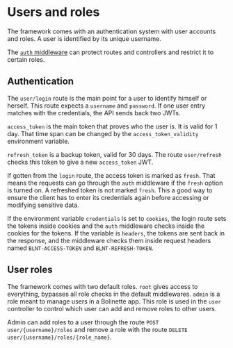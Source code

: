 # Users and roles

The framework comes with an authentication system with user accounts and roles.
A user is identified by its unique username.

The [`auth` middleware](./middlewares.md#authentication) can protect routes and controllers and restrict it to
certain roles.

## Authentication

The `user/login` route is the main point for a user to identify himself or herself.
This route expects a `username` and `password`.
If one user entry matches with the credentials, the API sends back two JWTs.

`access_token` is the main token that proves who the user is.
It is valid for 1 day.
That time span can be changed by the `access_token_validity` environment variable.

`refresh_token` is a backup token, valid for 30 days.
The route `user/refresh` checks this token to give a new `access_token` JWT.

If gotten from the `login` route, the access token is marked as `fresh`.
That means the requests can go through the `auth` middleware if the `fresh` option is turned on.
A refreshed token is not marked `fresh`.
This a good way to ensure the client has to enter its credentials again before accessing or modifying sensitive data.

If the environment variable `credentials` is set to `cookies`, the login route sets the tokens inside cookies and
the `auth` middleware checks inside the cookies for the tokens.
If the variable is `headers`, the tokens are sent back in the response, and the middleware checks them inside request
headers named `BLNT-ACCESS-TOKEN` and `BLNT-REFRESH-TOKEN`.

## User roles

The framework comes with two default roles.
`root` gives access to everything, bypasses all role checks in the default middlewares.
`admin` is a role meant to manage users in a Bolinette app.
This role is used in the `user` controller to control which user can add and remove roles to other users.

Admin can add roles to a user through the route `POST user/{username}/roles` and remove a role with the route
`DELETE user/{username}/roles/{role_name}`.
